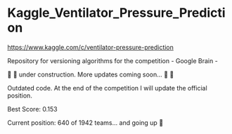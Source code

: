 # Kaggle_Ventilator_Pressure_Prediction
https://www.kaggle.com/c/ventilator-pressure-prediction

Repository for versioning algorithms for the competition - Google Brain -

:construction_worker: :construction: under construction. More updates coming soon... :construction: :construction_worker:

Outdated code. At the end of the competition I will update the official position.

Best Score: 0.153

Current position: 640 of 1942 teams... and going up :rocket:
